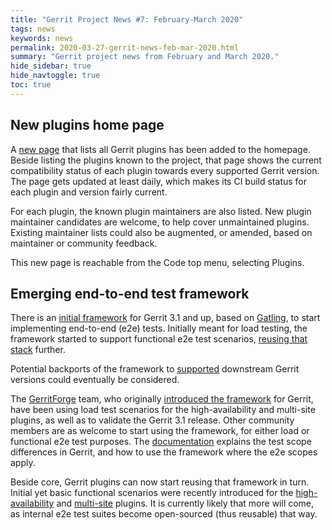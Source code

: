 ```yaml
---
title: "Gerrit Project News #7: February-March 2020"
tags: news
keywords: news
permalink: 2020-03-27-gerrit-news-feb-mar-2020.html
summary: "Gerrit project news from February and March 2020."
hide_sidebar: true
hide_navtoggle: true
toc: true
---
```


## New plugins home page

A [new page](https://www.gerritcodereview.com/plugins.html) that lists all Gerrit plugins has been
added to the homepage. Beside listing the plugins known to the project, that page shows the current
compatibility status of each plugin towards every supported Gerrit version. The page gets updated
at least daily, which makes its CI build status for each plugin and version fairly current.

For each plugin, the known plugin maintainers are also listed. New plugin maintainer candidates are
welcome, to help cover unmaintained plugins. Existing maintainer lists could also be augmented, or
amended, based on maintainer or community feedback.

This new page is reachable from the Code top menu, selecting Plugins.

## Emerging end-to-end test framework

There is an [initial framework](https://gerrit-review.googlesource.com/Documentation/dev-e2e-tests.html)
for Gerrit 3.1 and up, based on [Gatling](https://gatling.io/), to start implementing end-to-end
(e2e) tests. Initially meant for load testing, the framework started to support functional e2e test
scenarios, [reusing that stack](https://gatling.io/load-testing-continuous-integration/) further.

Potential backports of the framework to
[supported](https://www.gerritcodereview.com/support.html#supported-versions) downstream Gerrit
versions could eventually be considered.

The [GerritForge](https://www.gerritforge.com) team, who originally
[introduced the framework](https://gitenterprise.me/2019/12/20/stress-your-gerrit-with-gatling/)
for Gerrit, have been using load test scenarios for the high-availability and multi-site plugins,
as well as to validate the Gerrit 3.1 release. Other community members are as welcome to start
using the framework, for either load or functional e2e test purposes. The
[documentation](https://gerrit-review.googlesource.com/Documentation/dev-e2e-tests.html) explains
the test scope differences in Gerrit, and how to use the framework where the e2e scopes apply.

Beside core, Gerrit plugins can now start reusing that framework in turn. Initial yet basic
functional scenarios were recently introduced for the
[high-availability](https://gerrit.googlesource.com/plugins/high-availability/) and
[multi-site](https://gerrit.googlesource.com/plugins/multi-site) plugins. It is currently likely
that more will come, as internal e2e test suites become open-sourced (thus reusable) that way.
